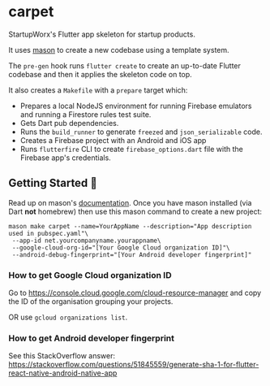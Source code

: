 # carpet

StartupWorx's Flutter app skeleton for startup products.

It uses [mason][1] to create a new codebase using a template system.

The `pre-gen` hook runs `flutter create` to create an up-to-date Flutter codebase and then it applies the skeleton code on top.

It also creates a `Makefile` with a `prepare` target which:

- Prepares a local NodeJS environment for running Firebase emulators and running a Firestore rules test suite.
- Gets Dart pub dependencies.
- Runs the `build_runner` to generate `freezed` and `json_serializable` code.
- Creates a Firebase project with an Android and iOS app
- Runs `flutterfire` CLI to create `firebase_options.dart` file with the Firebase app's credentials.

## Getting Started 🚀

Read up on mason's [documentation][2]. Once you have mason installed (via Dart **not** homebrew) then use this mason command to create a new project:

```
mason make carpet --name=YourAppName --description="App description used in pubspec.yaml"\
 --app-id net.yourcompanyname.yourappname\
 --google-cloud-org-id="[Your Google Cloud organization ID]"\
 --android-debug-fingerprint="[Your Android developer fingerprint]"
```

### How to get Google Cloud organization ID

Go to https://console.cloud.google.com/cloud-resource-manager and copy the ID of the organisation grouping your projects.

OR use `gcloud organizations list`.

### How to get Android developer fingerprint

See this StackOverflow answer:
https://stackoverflow.com/questions/51845559/generate-sha-1-for-flutter-react-native-android-native-app

[1]: https://github.com/felangel/mason
[2]: https://github.com/felangel/mason/tree/master/packages/mason_cli#readme
[3]: https://verygood.ventures/blog/code-generation-with-mason
[4]: https://youtu.be/G4PTjA6tpTU
